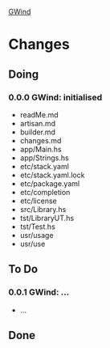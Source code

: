 [GWind](readMe.md)



# Changes


## Doing

### 0.0.0 GWind: initialised
* readMe.md
* artisan.md
* builder.md
* changes.md
* app/Main.hs
* app/Strings.hs
* etc/stack.yaml
* etc/stack.yaml.lock
* etc/package.yaml
* etc/completion
* etc/license
* src/Library.hs
* tst/LibraryUT.hs
* tst/Test.hs
* usr/usage
* usr/use


## To Do

### 0.0.1 GWind: ...
* ...


## Done
